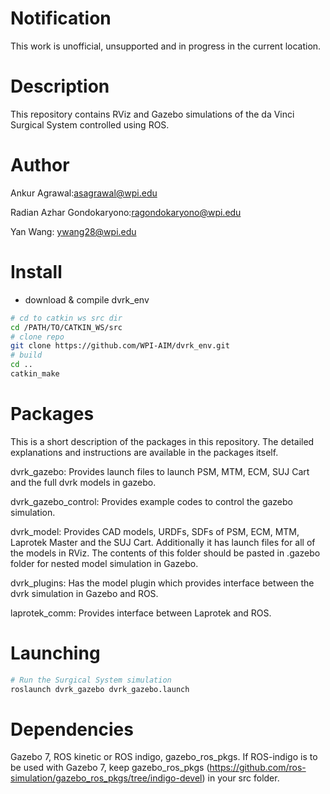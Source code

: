 Notification
====================

This work is unofficial, unsupported and in progress in the current location.

Description
====================
This repository contains RViz and Gazebo simulations of the da Vinci Surgical System controlled using ROS. 

# Author

Ankur Agrawal:asagrawal@wpi.edu

Radian Azhar Gondokaryono:ragondokaryono@wpi.edu

Yan Wang: ywang28@wpi.edu


# Install
* download & compile dvrk_env

```sh
# cd to catkin ws src dir
cd /PATH/TO/CATKIN_WS/src
# clone repo
git clone https://github.com/WPI-AIM/dvrk_env.git
# build
cd ..
catkin_make
```
# Packages

This is a short description of the packages in this repository. The detailed explanations and instructions are available in the packages itself.

dvrk_gazebo: Provides launch files to launch PSM, MTM, ECM, SUJ Cart and the full dvrk models in gazebo.

dvrk_gazebo_control: Provides example codes to control the gazebo simulation.

dvrk_model: Provides CAD models, URDFs, SDFs of PSM, ECM, MTM, Laprotek Master and the SUJ Cart. Additionally it has launch files for all of the models in RViz. The contents of this folder should be pasted in .gazebo folder for nested model simulation in Gazebo.

dvrk_plugins: Has the model plugin which provides interface between the dvrk simulation in Gazebo and ROS.

laprotek_comm: Provides interface between Laprotek and ROS.

# Launching 
```sh
# Run the Surgical System simulation
roslaunch dvrk_gazebo dvrk_gazebo.launch
```
# Dependencies

Gazebo 7, ROS kinetic or ROS indigo, gazebo_ros_pkgs. If ROS-indigo is to be used with Gazebo 7, keep gazebo_ros_pkgs (https://github.com/ros-simulation/gazebo_ros_pkgs/tree/indigo-devel) in your src folder.
